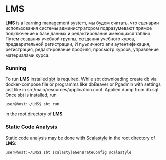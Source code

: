 # LMS

**LMS** is a learning management system,
мы будем считать, что сценарии использования системы администратором подразумевают прямое подключение к базе данных 
и редактирование имеющихся таблиц. Путем создания учебной группы, создания учебного курса, предварительной регистрации,
И пуьличного апи аутентификация, регистрация, редактирование профиля, просмотр курсов, управление материалами курса.

### Running

To run **LMS** installed [sbt] is required.
While sbt downloading create db via docker-compose file or programms like dbBeaver or Pgadmin with settings just like in
src/main/resources/application.conf. Applied dump from db.sql
Once [sbt] is installed, run
```console
user@host:~/LMS$ sbt run
```
in the root directory of **LMS**.

[sbt]: https://www.scala-sbt.org/



### Static Code Analysis

Static code analysis may be done with [Scalastyle] in the root directory of **LMS**:

```console
user@host:~/LMS$ sbt scalastyleGenerateConfig scalastyle
```

[Scalastyle]: http://www.scalastyle.org/
